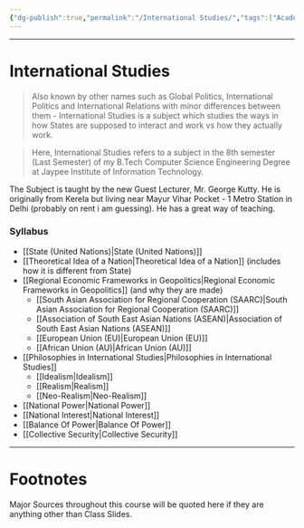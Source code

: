 ```yaml
---
{"dg-publish":true,"permalink":"/International Studies/","tags":["Academics","politics"]}
---
```



---
# International Studies
> Also known by other names such as Global Politics, International Politics and International Relations with minor differences between them - International Studies is a subject which studies the ways in how States are supposed to interact and work vs how they actually work.

> Here, International Studies refers to a subject in the 8th semester (Last Semester) of my B.Tech Computer Science Engineering Degree at Jaypee Institute of Information Technology.

The Subject is taught by the new Guest Lecturer, Mr. George Kutty. He is originally from Kerela but living near Mayur Vihar Pocket - 1 Metro Station in Delhi (probably on rent i am guessing). He has a great way of teaching.

### Syllabus
- [[State (United Nations)\|State (United Nations)]]
- [[Theoretical Idea of a Nation\|Theoretical Idea of a Nation]] (includes how it is different from State)
- [[Regional Economic Frameworks in Geopolitics\|Regional Economic Frameworks in Geopolitics]] (and why they are made)
	- [[South Asian Association for Regional Cooperation (SAARC)\|South Asian Association for Regional Cooperation (SAARC)]]
	- [[Association of South East Asian Nations (ASEAN)\|Association of South East Asian Nations (ASEAN)]]
	- [[European Union (EU)\|European Union (EU)]]
	- [[African Union (AU)\|African Union (AU)]]
- [[Philosophies in International Studies\|Philosophies in International Studies]]
	- [[Idealism\|Idealism]]
	- [[Realism\|Realism]]
	- [[Neo-Realism\|Neo-Realism]]
- [[National Power\|National Power]]
- [[National Interest\|National Interest]]
- [[Balance Of Power\|Balance Of Power]]
- [[Collective Security\|Collective Security]]


---
# Footnotes
Major Sources throughout this course will be quoted here if they are anything other than Class Slides.